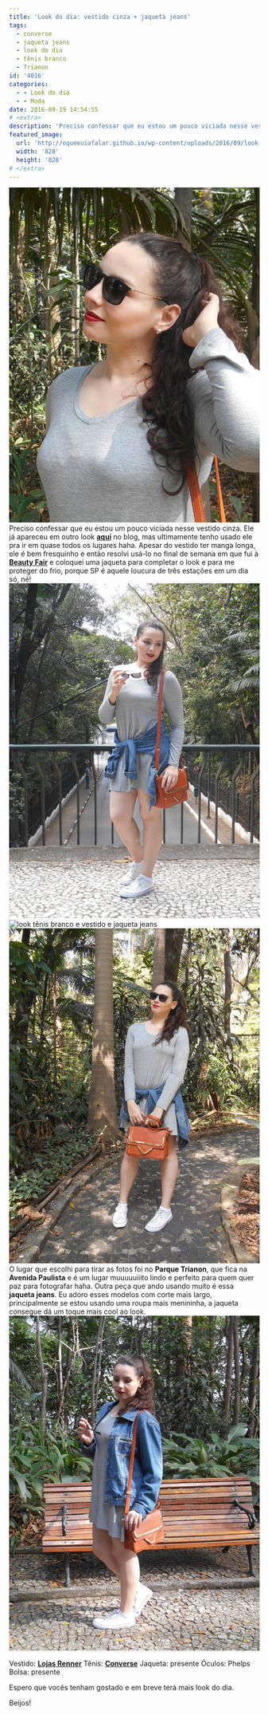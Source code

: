 ```yaml
---
title: 'Look do dia: vestido cinza + jaqueta jeans'
tags:
  - converse
  - jaqueta jeans
  - look do dia
  - tênis branco
  - Trianon
id: '4016'
categories:
  - - Look do dia
  - - Moda
date: 2016-09-19 14:54:55
# <extra>
description: 'Preciso confessar que eu estou um pouco viciada nesse vestido cinza. Ele já apareceu em outro look aqui no blog, mas ultimamente tenho usado ele pra ir em quase todos os lugares haha. Apesar do vestido ter manga longa, ele é bem fresquinho e então resolvi usá-lo no final de semana em que fui à Beauty Fair e coloquei uma jaqueta para completar o look e para me proteger do frio, porque SP é aquele loucura de três estações em um dia só, né! O lugar que escolhi para tirar as fotos foi no Parque Trianon, que fica na Avenida Paulista e é um lugar muuuuuiiito lindo e perfeito para quem quer paz para fotografar haha. Outra peça que ando usando muito é essa jaqueta jeans. Eu adoro esses modelos com corte mais largo, principalmente se estou usando uma roupa &hellip;'
featured_image: 
  url: 'http://oqueeuiafalar.github.io/wp-content/uploads/2016/09/look-de-batom-vermelho.jpg'
  width: '828'
  height: '828'
# </extra>
---
```


![como usar batom vermelho](/wp-content/uploads/2016/09/look-de-batom-vermelho.jpg) Preciso confessar que eu estou um pouco viciada nesse vestido cinza. Ele já apareceu em outro look [**aqui**](http://natalia.blog.br/2015/09/14/look-do-dia-jaqueta-de-couro-vestido/) no blog, mas ultimamente tenho usado ele pra ir em quase todos os lugares haha. Apesar do vestido ter manga longa, ele é bem fresquinho e então resolvi usá-lo no final de semana em que fui à [**Beauty Fair**](http://www.beautyfair.com.br/) e coloquei uma jaqueta para completar o look e para me proteger do frio, porque SP é aquele loucura de três estações em um dia só, né! ![look jaqueta jeans e vestido cinza](/wp-content/uploads/2016/09/fotos-parque-trianon.jpg) ![look tênis branco e vestido e jaqueta jeans](/wp-content/uploads/2016/09/look-do-dia-tênis-branco-e-jaqueta-jeans.jpg) ![look jaqueta jeans e vestido cinza](/wp-content/uploads/2016/09/como-usar-jaqueta-jeans-com-vestido.jpg) O lugar que escolhi para tirar as fotos foi no **Parque Trianon**, que fica na **Avenida Paulista** e é um lugar muuuuuiiito lindo e perfeito para quem quer paz para fotografar haha. Outra peça que ando usando muito é essa **jaqueta jeans**. Eu adoro esses modelos com corte mais largo, principalmente se estou usando uma roupa mais menininha, a jaqueta consegue dá um toque mais cool ao look. ![como usar jaqueta jeans ](/wp-content/uploads/2016/09/LOOK-vestido-tenis-e-jaqueta-jeans.jpg)

Vestido: [**Lojas Renner**](http://www.lojasrenner.com.br/) Tênis: [**Converse**](http://converse.com.br/) Jaqueta: presente Óculos: Phelps Bolsa: presente

Espero que vocês tenham gostado e em breve terá mais look do dia.

Beijos!
